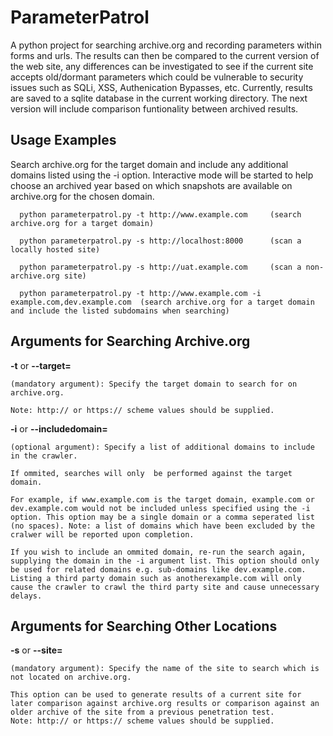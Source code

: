# ParameterPatrol

A python project for searching archive.org and recording parameters within forms and urls. 
The results can then be compared to the current version of the web site, any differences can be investigated to see if the current site accepts old/dormant parameters which could be vulnerable to security issues such as SQLi, XSS, Authenication Bypasses, etc.
Currently, results are saved to a sqlite database in the current working directory.
The next version will include comparison funtionality between archived results.


## Usage Examples
Search archive.org for the target domain and include any additional domains listed using the -i option. Interactive mode will be started to help choose an archived year based on which snapshots are available on archive.org for the chosen domain.

```
  python parameterpatrol.py -t http://www.example.com     (search archive.org for a target domain)

  python parameterpatrol.py -s http://localhost:8000      (scan a locally hosted site)

  python parameterpatrol.py -s http://uat.example.com     (scan a non-archive.org site)

  python parameterpatrol.py -t http://www.example.com -i example.com,dev.example.com  (search archive.org for a target domain and include the listed subdomains when searching)
```  

## Arguments for Searching Archive.org
  **-t** or **--target=** 

    (mandatory argument): Specify the target domain to search for on archive.org. 

    Note: http:// or https:// scheme values should be supplied.

  **-i** or **--includedomain=**

    (optional argument): Specify a list of additional domains to include in the crawler. 

    If ommited, searches will only  be performed against the target domain. 
    
    For example, if www.example.com is the target domain, example.com or dev.example.com would not be included unless specified using the -i option. This option may be a single domain or a comma seperated list (no spaces). Note: a list of domains which have been excluded by the cralwer will be reported upon completion. 
    
    If you wish to include an ommited domain, re-run the search again, supplying the domain in the -i argument list. This option should only be used for related domains e.g. sub-domains like dev.example.com. Listing a third party domain such as anotherexample.com will only cause the crawler to crawl the third party site and cause unnecessary delays.


## Arguments for Searching Other Locations
  **-s** or **--site=** 

    (mandatory argument): Specify the name of the site to search which is not located on archive.org. 
    
    This option can be used to generate results of a current site for later comparison against archive.org results or comparison against an older archive of the site from a previous penetration test.
    Note: http:// or https:// scheme values should be supplied.

